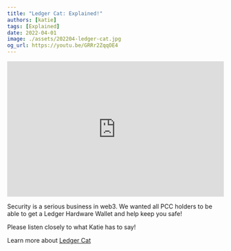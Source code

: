 ```yaml
---
title: "Ledger Cat: Explained!"
authors: [katie]
tags: [Explained]
date: 2022-04-01
image: ./assets/202204-ledger-cat.jpg
og_url: https://youtu.be/GRRr2ZqqOE4
---
```


<iframe width="100%" height="315" src="https://www.youtube.com/embed/GRRr2ZqqOE4" title="YouTube video player" frameborder="0" allow="accelerometer; autoplay; clipboard-write; encrypted-media; gyroscope; picture-in-picture" allowFullScreen></iframe>

<!--truncate-->

Security is a serious business in web3. We wanted all PCC holders to be able to get a Ledger Hardware Wallet and help keep you safe! 

Please listen closely to what Katie has to say!

Learn more about [Ledger Cat](/collections/kittyvault-purrks/ledger-cat)